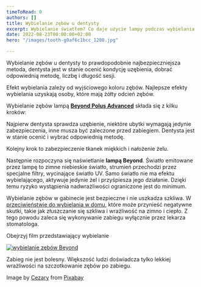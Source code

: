 ```yaml
---
timeToRead: 0
authors: []
title: Wybielanie zębów u dentysty
excerpt: Wybielanie światłem? Co daje użycie lampy podczas wybielania
date: 2022-08-23T00:00:00+02:00
hero: "/images/tooth-g0af6c1bcc_1280.jpg"

---
```

Wybielanie zębów u dentysty to prawdopodobnie najbezpieczniejsza metoda, dentysta jest w stanie ocenić kondycję uzębienia, dobrać odpowiednią metodę, liczbę i długość sesji.

Efekt wybielania zależy od wyjściowego koloru zębów. Najlepsze efekty wybielania uzyskają osoby, które mają żółty odcień zębów.

Wybielanie zębów lampą [**Beyond Polus Advanced**](https://wybiel.pl/krakow-wybielanie-zebow-beyond/ "wybielanie beyond") składa się z kilku kroków:

Najpierw dentysta sprawdza uzębienie, niektóre ubytki wymagają jedynie zabezpieczenia, inne musza być zaleczone przed zabiegiem. Dentysta jest w stanie ocenić i wybrać odpowiednią metodę.

Kolejny krok to zabezpieczenie tkanek miękkich i nałożenie żelu.

Następnie rozpoczyna się naświetlanie **lampą Beyond**. Światło emitowane przez lampę to zimne niebieskie światło, strumień przechodzi przez specjalne filtry, wycinające światło UV. Samo światło nie ma efektu wybielającego, aktywuje jedynie żel i przyśpiesza jego działanie. Dzięki temu ryzyko wystąpienia nadwrażliwości ograniczone jest do minimum.

Wybielanie zębów w gabinecie jest bezpieczne i nie uszkadza szkliwa. W [przeciwieństwie do wybielania w domu](https://biale-zeby-wroclaw.pl/post/domowe-sposoby-wybielania-zebow/ "domowe sposoby wybielania zębów"), które może przynieść negatywne skutki, takie jak złuszczanie się szkliwa i wrażliwość na zimno i ciepło. Z tego powodu zaleca się wykonywanie zabiegu wyłącznie przez lekarza stomatologa.

Obejrzyj film przedstawiający wybielanie

[![wybielanie zębów Beyond](https://img.youtube.com/vi/MVhpW-uQPmc/0.jpg)](https://www.youtube.com/watch?v=MVhpW-uQPmc)
    

Zabieg nie jest bolesny. Większość ludzi doświadcza tylko lekkiej wrażliwości na szczotkowanie zębów po zabiegu.

Image by [Cezary](https://pixabay.com/users/lionfive-6666742/?utm_source=link-attribution&utm_medium=referral&utm_campaign=image&utm_content=2874551) from [Pixabay](https://pixabay.com//?utm_source=link-attribution&utm_medium=referral&utm_campaign=image&utm_content=2874551)
